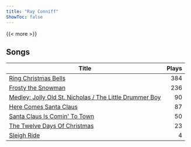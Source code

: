 ```yaml
---
title: "Ray Conniff"
ShowToc: false
---
```


{{< more >}}

## Songs
Title | Plays 
----- | -----: 
[Ring Christmas Bells](/songs/ring-christmas-bells) | 384
[Frosty the Snowman](/songs/frosty-the-snowman) | 236
[Medley: Jolly Old St. Nicholas / The Little Drummer Boy](/songs/medley-jolly-old-st-nicholas-the-little-drummer-boy) | 90
[Here Comes Santa Claus](/songs/here-comes-santa-claus) | 87
[Santa Claus Is Comin' To Town](/songs/santa-claus-is-comin-to-town) | 50
[The Twelve Days Of Christmas](/songs/the-twelve-days-of-christmas) | 23
[Sleigh Ride](/songs/sleigh-ride) | 4

